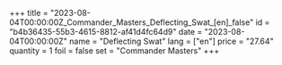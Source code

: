 +++
title = "2023-08-04T00:00:00Z_Commander_Masters_Deflecting_Swat_[en]_false"
id = "b4b36435-55b3-4615-8812-af41d4fc64d9"
date = "2023-08-04T00:00:00Z"
name = "Deflecting Swat"
lang = ["en"]
price = "27.64"
quantity = 1
foil = false
set = "Commander Masters"
+++
